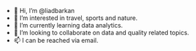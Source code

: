 - 👋 Hi, I’m @liadbarkan
- 👀 I’m interested in travel, sports and nature.
- 🌱 I’m currently learning data analytics.
- 💞️ I’m looking to collaborate on data and quality related topics.
- 📫 I can be reached via email.

<!---
liadbarkan/liadbarkan is a ✨ special ✨ repository because its `README.md` (this file) appears on your GitHub profile.
You can click the Preview link to take a look at your changes.
--->
